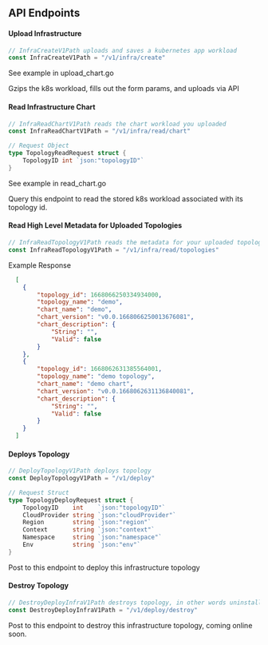 ## API Endpoints

#### Upload Infrastructure

```go
// InfraCreateV1Path uploads and saves a kubernetes app workload
const InfraCreateV1Path = "/v1/infra/create"
```

See example in upload_chart.go

Gzips the k8s workload, fills out the form params, and uploads via API

#### Read Infrastructure Chart

```go
// InfraReadChartV1Path reads the chart workload you uploaded
const InfraReadChartV1Path = "/v1/infra/read/chart"

// Request Object
type TopologyReadRequest struct {
    TopologyID int `json:"topologyID"`
}
```

See example in read_chart.go

Query this endpoint to read the stored k8s workload associated with its topology id.

#### Read High Level Metadata for Uploaded Topologies

```go
// InfraReadTopologyV1Path reads the metadata for your uploaded topologies
const InfraReadTopologyV1Path = "/v1/infra/read/topologies"
```

Example Response
```json
  [
    {
        "topology_id": 1668066250334934000,
        "topology_name": "demo",
        "chart_name": "demo",
        "chart_version": "v0.0.1668066250013676081",
        "chart_description": {
            "String": "",
            "Valid": false
        }
    },
    {
        "topology_id": 1668062631385564001,
        "topology_name": "demo topology",
        "chart_name": "demo chart",
        "chart_version": "v0.0.1668062631136840081",
        "chart_description": {
            "String": "",
            "Valid": false
        }
    }
  ]
```

#### Deploys Topology

```go
// DeployTopologyV1Path deploys topology
const DeployTopologyV1Path = "/v1/deploy"

// Request Struct
type TopologyDeployRequest struct {
    TopologyID    int    `json:"topologyID"`
    CloudProvider string `json:"cloudProvider"`
    Region        string `json:"region"`
    Context       string `json:"context"`
    Namespace     string `json:"namespace"`
    Env           string `json:"env"`
}
```

Post to this endpoint to deploy this infrastructure topology

#### Destroy Topology

```go
// DestroyDeployInfraV1Path destroys topology, in other words uninstalls the app
const DestroyDeployInfraV1Path = "/v1/deploy/destroy"
```

Post to this endpoint to destroy this infrastructure topology, coming online soon.
